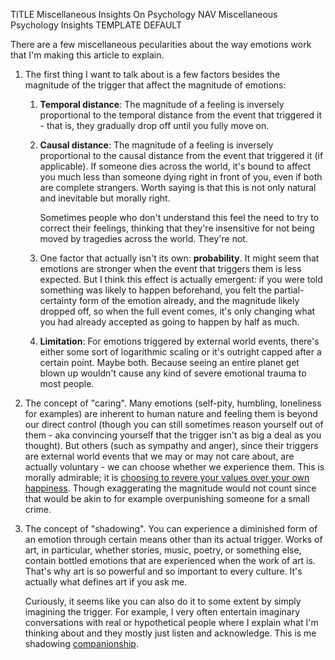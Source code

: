 TITLE Miscellaneous Insights On Psychology
NAV Miscellaneous Psychology Insights
TEMPLATE DEFAULT

There are a few miscellaneous pecularities about the way emotions work that I'm making this article to explain.

1. The first thing I want to talk about is a few factors besides the magnitude of the trigger that affect the magnitude of emotions:

	1. **Temporal distance**: The magnitude of a feeling is inversely proportional to the temporal distance from the event that triggered it - that is, they gradually drop off until you fully move on.

	2. **Causal distance**: The magnitude of a feeling is inversely proportional to the causal distance from the event that triggered it (if applicable). If someone dies across the world, it's bound to affect you much less than someone dying right in front of you, even if both are complete strangers. Worth saying is that this is not only natural and inevitable but morally right.

		Sometimes people who don't understand this feel the need to try to correct their feelings, thinking that they're insensitive for not being moved by tragedies across the world. They're not.

	3. One factor that actually isn't its own: **probability**. It might seem that emotions are stronger when the event that triggers them is less expected. But I think this effect is actually emergent: if you were told something was likely to happen beforehand, you felt the partial-certainty form of the emotion already, and the magnitude likely dropped off, so when the full event comes, it's only changing what you had already accepted as going to happen by half as much.

	4. **Limitation**: For emotions triggered by external world events, there's either some sort of logarithmic scaling or it's outright capped after a certain point. Maybe both. Because seeing an entire planet get blown up wouldn't cause any kind of severe emotional trauma to most people.

2. The concept of "caring". Many emotions (self-pity, humbling, loneliness for examples) are inherent to human nature and feeling them is beyond our direct control (though you can still sometimes reason yourself out of them - aka convincing yourself that the trigger isn't as big a deal as you thought). But others (such as sympathy and anger), since their triggers are external world events that we may or may not care about, are actually voluntary - we can choose whether we experience them. This is morally admirable; it is [choosing to revere your values over your own happiness](impurity). Though exaggerating the magnitude would not count since that would be akin to for example overpunishing someone for a small crime.

3. The concept of "shadowing". You can experience a diminished form of an emotion through certain means other than its actual trigger. Works of art, in particular, whether stories, music, poetry, or something else, contain bottled emotions that are experienced when the work of art is. That's why art is so powerful and so important to every culture. It's actually what defines art if you ask me.

	Curiously, it seems like you can also do it to some extent by simply imagining the trigger. For example, I very often entertain imaginary conversations with real or hypothetical people where I explain what I'm thinking about and they mostly just listen and acknowledge. This is me shadowing [companionship](emotions).
